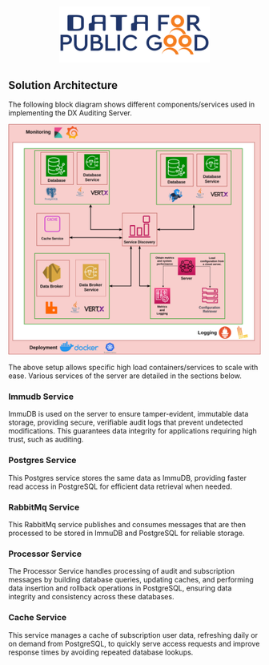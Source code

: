<p align="center">
<img src="./cdpg.png" width="300">
</p>

## Solution Architecture
The following block diagram shows different components/services used in implementing the DX Auditing Server.

![Solution Architecture](./auditing-solution-architecture.png)

The above setup allows specific high load containers/services to scale with ease. Various services of the server are detailed in the sections below.

### Immudb Service
ImmuDB is used on the server to ensure tamper-evident, immutable data storage, providing secure, verifiable audit logs that prevent undetected modifications. This guarantees data integrity for applications requiring high trust, such as auditing.

### Postgres Service
This Postgres service stores the same data as ImmuDB, providing faster read access in PostgreSQL for efficient data retrieval when needed.

### RabbitMq Service
This RabbitMq service publishes and consumes messages that are then processed to be stored in ImmuDB and PostgreSQL for reliable storage.

### Processor Service
The Processor Service handles processing of audit and subscription messages by building database queries, updating caches, and performing data insertion and rollback operations in PostgreSQL, ensuring data integrity and consistency across these databases.

### Cache Service
This service manages a cache of subscription user data, refreshing daily or on demand from PostgreSQL, to quickly serve access requests and improve response times by avoiding repeated database lookups.